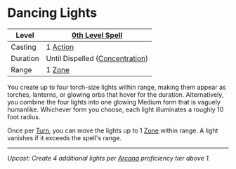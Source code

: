# Dancing Lights

| Level    | [0th Level Spell](0th%20Level%20Spells.md)                            |
| -------- | --------------------------------------------------------------------- |
| Casting  | 1 [Action](../../../../Game%20Procedures/Core%20Procedures/Action.md) |
| Duration | Until Dispelled ([Concentration](../../Concentration.md))             |
| Range    | 1 [Zone](../../../../Game%20Procedures/Core%20Procedures/Zone.md)     |

You create up to four torch-size lights within range, making them appear as torches, lanterns, or glowing orbs that hover for the duration. Alternatively, you combine the four lights into one glowing Medium form that is vaguely humanlike. Whichever form you choose, each light illuminates a roughly 10 foot radius.

Once per [Turn](../../../../Game%20Procedures/Core%20Procedures/Turn.md), you can move the lights up to 1 [Zone](../../../../Game%20Procedures/Core%20Procedures/Zone.md) within range. A light vanishes if it exceeds the spell's range.

---
*Upcast: Create 4 additional lights per [Arcana](../../../../Player%20Characters/Skills/Arcana.md) proficiency tier above 1.*
